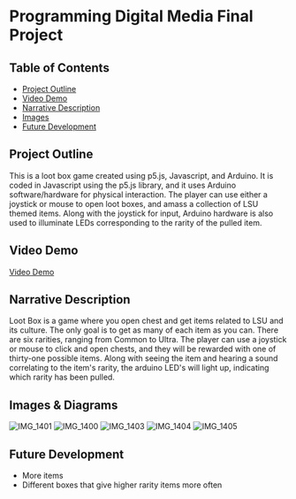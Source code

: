 # Programming Digital Media Final Project




## Table of Contents
- [Project Outline](#ProjectOutline)
- [Video Demo](#VideoDemo)
- [Narrative Description](#NarrativeDescription)
- [Images](#Images)
- [Future Development](#FutureDevelopment)



## Project Outline <a name="ProjectOutline"></a>
This is a loot box game created using p5.js, Javascript, and Arduino. It is coded in Javascript using the p5.js library, and it uses Arduino software/hardware for physical interaction. The player can use either a joystick or mouse to open loot boxes, and amass a collection of LSU themed items. Along with the joystick for input, Arduino hardware is also used to illuminate LEDs corresponding to the rarity of the pulled item.



## Video Demo <a name="VideoDemo"></a>
<a href="https://youtube.com/shorts/H_cArVP5pgI">Video Demo</a>



## Narrative Description <a name="NarrativeDescription"></a>
Loot Box is a game where you open chest and get items related to LSU and its culture. The only goal is to get as many of each item as you can. There are six rarities, ranging from Common to Ultra. The player can use a joystick or mouse to click and open chests, and they will be rewarded with one of thirty-one possible items. Along with seeing the item and hearing a sound correlating to the item's rarity, the arduino LED's will light up, indicating which rarity has been pulled.


## Images &amp; Diagrams<a name="Images"></a>
![IMG_1401](https://github.com/MarkPlaisance/PDM2024/assets/158117520/f127e5f3-6439-488f-92e9-68c8afa33358)
![IMG_1400](https://github.com/MarkPlaisance/PDM2024/assets/158117520/035d1513-9e8d-4f19-859b-d624b60cf59d)
![IMG_1403](https://github.com/MarkPlaisance/PDM2024/assets/158117520/e42893ab-c60a-4c2b-a943-6b7106e3c5af)
![IMG_1404](https://github.com/MarkPlaisance/PDM2024/assets/158117520/3273dab1-7a3d-4618-b446-70c72449ee38)
![IMG_1405](https://github.com/MarkPlaisance/PDM2024/assets/158117520/adb99727-2fb7-4d8c-b772-7448e78eec91)





## Future Development<a name="FutureDevelopment"></a>
- More items
- Different boxes that give higher rarity items more often
